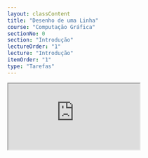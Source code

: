 ```yaml
---
layout: classContent
title: "Desenho de uma Linha"
course: "Computação Gráfica"
sectionNo: 0
section: "Introdução"
lectureOrder: "1"
lecture: "Introdução"
itemOrder: "1"
type: "Tarefas"
---
```


<iframe src="https://docs.google.com/document/d/e/2PACX-1vT2MrGe_6qA0yPAjJ2wzCLgDCUNrWTTrPxdwxn-TpRhSwR6IGiYYx6kCX-U2fznHeFYCt26rn4ZqyaP/pub?embedded=true"></iframe>